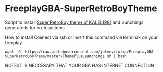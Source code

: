 # FreeplayGBA-SuperRetroBoyTheme
Script to install [Super RetroBoy theme of KALEL1981](https://github.com/KALEL1981/es-theme-Super-Retroboy) and launchings generateds for each systems

How to install
Connect via ssh or insert this command  via terminak on your freeplay

    wget -O- https://raw.githubusercontent.com/julenvitoria/FreeplayGBA-SuperRetroBoyTheme/master/ThemePlusLaunchings.sh | bash


NOTE:IT IS NECCESARY THAT YOUR GBA HAS INTERNET CONNECTION